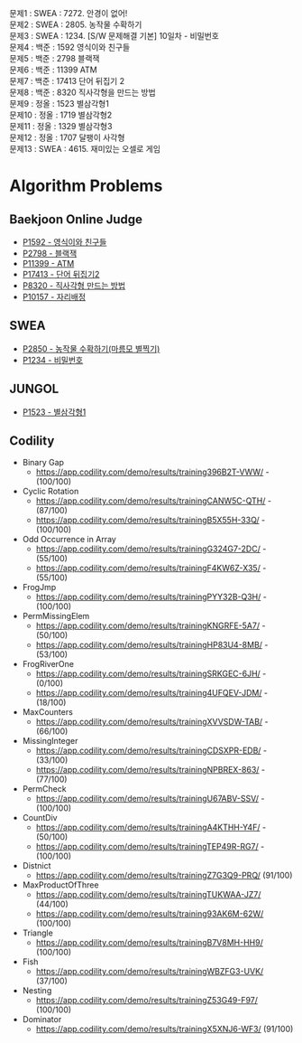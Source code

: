 문제1 : SWEA : 7272. 안경이 없어!
<br>문제2 : SWEA : 2805. 농작물 수확하기
<br>문제3 : SWEA : 1234. [S/W 문제해결 기본] 10일차 - 비밀번호
<br>문제4 : 백준 : 1592 영식이와 친구들
<br>문제5 : 백준 : 2798 블랙잭
<br>문제6 : 백준 : 11399 ATM
<br>문제7 : 백준 : 17413 단어 뒤집기 2
<br>문제8 : 백준 :  8320 직사각형을 만드는 방법
<br>문제9 : 정올 : 1523 별삼각형1
<br>문제10 : 정올 : 1719 별삼각형2
<br>문제11 : 정올 : 1329 별삼각형3
<br>문제12 : 정올 : 1707 달팽이 사각형
<br>문제13 : SWEA : 4615. 재미있는 오셀로 게임

# Algorithm Problems

## Baekjoon Online Judge
* [P1592 - 영식이와 친구들](https://www.acmicpc.net/problem/1592)
* [P2798 - 블랙잭](https://www.acmicpc.net/problem/2798)
* [P11399 - ATM](https://www.acmicpc.net/problem/11399)
* [P17413 - 단어 뒤집기2](https://www.acmicpc.net/problem/17413)
* [P8320 - 직사각형 만드는 방법](https://www.acmicpc.net/problem/8320)
* [P10157 - 자리배정](https://www.acmicpc.net/problem/10157)

## SWEA
* [P2850 - 농작물 수확하기(마름모 별찍기)](https://swexpertacademy.com/main/code/problem/problemDetail.do?contestProbId=AV7GLXqKAWYDFAXB)
* [P1234 - 비밀번호](https://swexpertacademy.com/main/code/problem/problemDetail.do?contestProbId=AV14_DEKAJcCFAYD)

## JUNGOL
* [P1523 - 별삼각형1](http://jungol.co.kr/bbs/board.php?bo_table=pbank&wr_id=795&sca=99&sfl=wr_hit&stx=1523)


## Codility
- Binary Gap
    - https://app.codility.com/demo/results/training396B2T-VWW/ - (100/100)
- Cyclic Rotation
    - https://app.codility.com/demo/results/trainingCANW5C-QTH/ - (87/100)
    - https://app.codility.com/demo/results/trainingB5X55H-33Q/ - (100/100)
- Odd Occurrence in Array
    - https://app.codility.com/demo/results/trainingG324G7-2DC/ - (55/100)
    - https://app.codility.com/demo/results/trainingF4KW6Z-X35/ - (55/100)
- FrogJmp
    - https://app.codility.com/demo/results/trainingPYY32B-Q3H/ - (100/100)
- PermMissingElem
    - https://app.codility.com/demo/results/trainingKNGRFE-5A7/ - (50/100)
    - https://app.codility.com/demo/results/trainingHP83U4-8MB/ - (53/100)
- FrogRiverOne
    - https://app.codility.com/demo/results/trainingSRKGEC-6JH/ - (0/100)
    - https://app.codility.com/demo/results/training4UFQEV-JDM/ - (18/100)
- MaxCounters
    - https://app.codility.com/demo/results/trainingXVVSDW-TAB/ - (66/100)
- MissingInteger
    - https://app.codility.com/demo/results/trainingCDSXPR-EDB/ - (33/100)
    - https://app.codility.com/demo/results/trainingNPBREX-863/ - (77/100)
- PermCheck
    - https://app.codility.com/demo/results/trainingU67ABV-SSV/ - (100/100)
- CountDiv
    - https://app.codility.com/demo/results/trainingA4KTHH-Y4F/ - (50/100)
    - https://app.codility.com/demo/results/trainingTEP49R-RG7/ - (100/100)
- Distnict
    - https://app.codility.com/demo/results/trainingZ7G3Q9-PRQ/ (91/100)
- MaxProductOfThree
    - https://app.codility.com/demo/results/trainingTUKWAA-JZ7/ (44/100)
    - https://app.codility.com/demo/results/training93AK6M-62W/ (100/100)
- Triangle
    - https://app.codility.com/demo/results/trainingB7V8MH-HH9/ (100/100)
- Fish
    - https://app.codility.com/demo/results/trainingWBZFG3-UVK/ (37/100)
- Nesting
    - https://app.codility.com/demo/results/trainingZ53G49-F97/ (100/100)
- Dominator
    - https://app.codility.com/demo/results/trainingX5XNJ6-WF3/ (91/100)